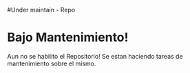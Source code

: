 #Under maintain - Repo

# Bajo Mantenimiento! #

Aun no se habilito el Repositorio! Se estan haciendo tareas de mantenimiento sobre el mismo.